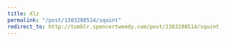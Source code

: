 ```yaml
---
title: Xlz
permalink: "/post/1383288514/squint"
redirect_to: http://tumblr.spencertweedy.com/post/1383288514/squint
---
```


